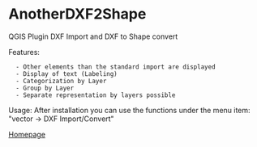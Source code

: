 # AnotherDXF2Shape
QGIS Plugin DXF Import and DXF to Shape convert


Features:
      
      - Other elements than the standard import are displayed 
      - Display of text (Labeling)
      - Categorization by Layer
      - Group by Layer
      - Separate representation by layers possible
      

Usage:
After installation you can use the functions under the menu item:
 "vector -> DXF Import/Convert"

[Homepage](http://forum.makobo.de/viewtopic.php?f=3&t=39)
